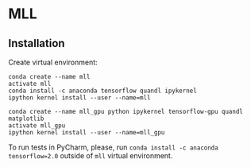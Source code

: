 # MLL

## Installation

Create virtual environment:
```
conda create --name mll
activate mll
conda install -c anaconda tensorflow quandl ipykernel
ipython kernel install --user --name=mll
```

```
conda create --name mll_gpu python ipykernel tensorflow-gpu quandl matplotlib
activate mll_gpu
ipython kernel install --user --name=mll_gpu
```
To run tests in PyCharm, please, run `conda install -c anaconda tensorflow=2.0` outside of `mll` virtual environment.
